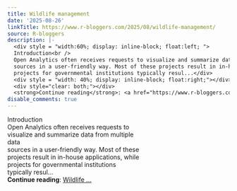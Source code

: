 ```yaml
---
title: Wildlife management
date: '2025-08-26'
linkTitle: https://www.r-bloggers.com/2025/08/wildlife-management/
source: R-bloggers
description: |-
  <div style = "width:60%; display: inline-block; float:left; ">
  Introduction<br />
  Open Analytics often receives requests to visualize and summarize data from multiple data<br />
  sources in a user-friendly way. Most of these projects result in in-house applications, while<br />
  projects for governmental institutions typically resul...</div>
  <div style = "width: 40%; display: inline-block; float:right;"></div>
  <div style="clear: both;"></div>
  <strong>Continue reading</strong>: <a href="https://www.r-bloggers.com/2025/08/wildlife-management/">Wildlife ...
disable_comments: true
---
```

<div style = "width:60%; display: inline-block; float:left; ">
Introduction<br />
Open Analytics often receives requests to visualize and summarize data from multiple data<br />
sources in a user-friendly way. Most of these projects result in in-house applications, while<br />
projects for governmental institutions typically resul...</div>
<div style = "width: 40%; display: inline-block; float:right;"></div>
<div style="clear: both;"></div>
<strong>Continue reading</strong>: <a href="https://www.r-bloggers.com/2025/08/wildlife-management/">Wildlife ...